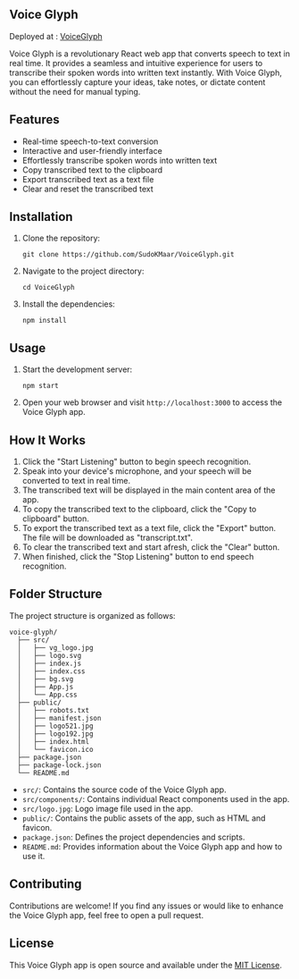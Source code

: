## Voice Glyph

Deployed at : [VoiceGlyph](https://voiceglyph.netlify.com/)

Voice Glyph is a revolutionary React web app that converts speech to text in real time. It provides a seamless and intuitive experience for users to transcribe their spoken words into written text instantly. With Voice Glyph, you can effortlessly capture your ideas, take notes, or dictate content without the need for manual typing.

## Features

- Real-time speech-to-text conversion
- Interactive and user-friendly interface
- Effortlessly transcribe spoken words into written text
- Copy transcribed text to the clipboard
- Export transcribed text as a text file
- Clear and reset the transcribed text

## Installation

1. Clone the repository:

   ```shell
   git clone https://github.com/SudoKMaar/VoiceGlyph.git
   ```

2. Navigate to the project directory:

   ```shell
   cd VoiceGlyph
   ```

3. Install the dependencies:

   ```shell
   npm install
   ```

## Usage

1. Start the development server:

   ```shell
   npm start
   ```

2. Open your web browser and visit `http://localhost:3000` to access the Voice Glyph app.

## How It Works

1. Click the "Start Listening" button to begin speech recognition.
2. Speak into your device's microphone, and your speech will be converted to text in real time.
3. The transcribed text will be displayed in the main content area of the app.
4. To copy the transcribed text to the clipboard, click the "Copy to clipboard" button.
5. To export the transcribed text as a text file, click the "Export" button. The file will be downloaded as "transcript.txt".
6. To clear the transcribed text and start afresh, click the "Clear" button.
7. When finished, click the "Stop Listening" button to end speech recognition.

## Folder Structure

The project structure is organized as follows:

```
voice-glyph/
  ├── src/
  │   ├── vg_logo.jpg
  │   ├── logo.svg
  │   ├── index.js
  │   ├── index.css
  │   ├── bg.svg
  │   ├── App.js
  │   └── App.css
  ├── public/
  │   ├── robots.txt
  │   ├── manifest.json
  │   ├── logo521.jpg
  │   ├── logo192.jpg
  │   ├── index.html
  │   └── favicon.ico
  ├── package.json
  ├── package-lock.json
  └── README.md
```

- `src/`: Contains the source code of the Voice Glyph app.
- `src/components/`: Contains individual React components used in the app.
- `src/logo.jpg`: Logo image file used in the app.
- `public/`: Contains the public assets of the app, such as HTML and favicon.
- `package.json`: Defines the project dependencies and scripts.
- `README.md`: Provides information about the Voice Glyph app and how to use it.

## Contributing

Contributions are welcome! If you find any issues or would like to enhance the Voice Glyph app, feel free to open a pull request.

## License

This Voice Glyph app is open source and available under the [MIT License](LICENSE).
